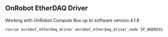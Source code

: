 ## OnRobot EtherDAQ Driver

Working with OnRobot Compute Box up to software version 4.1.8

`rosrun onrobot_etherdaq_driver onrobot_etherdaq_driver_node IP_ADDRESS`
